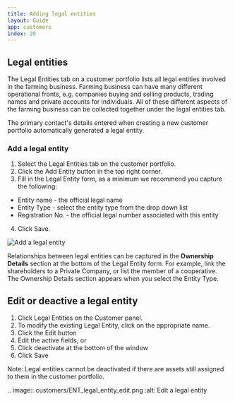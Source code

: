 ```yaml
---
title: Adding legal entities
layout: Guide
app: customers
index: 20
---
```


## Legal entities

The Legal Entities tab on a customer portfolio lists all legal entities involved in the farming business. Farming business can have many different operational fronts, e.g. companies buying and selling products, trading names and private accounts for individuals. All of these different aspects of the farming business can be collected together under the legal entities tab.

The primary contact's details entered when creating a new customer portfolio automatically generated a legal entity.

### Add a legal entity

1. Select the Legal Entities tab on the customer portfolio.
2. Click the Add Entity button in the top right corner.
3. Fill in the Legal Entity form, as a minimum we recommend you capture the following:
  * Entity name - the official legal name
  * Entity Type - select the entity type from the drop down list
  * Registration No. - the official legal number associated with this entity
4. Click Save.

![Add a legal entity](images/legal_entity_form.jpg)


Relationships between legal entities can be captured in the **Ownership Details** section at the bottom of the Legal Entity form. For example, link the shareholders to a Private Company, or list the member of a cooperative. The Ownership Details section appears when you select the Entity Type.

## Edit or deactive a legal entity

1. Click Legal Entities on the Customer panel.
2. To modify the existing Legal Entity, click on the appropriate name.
3. Click the Edit button
4. Edit the active fields, or
5. Click deactivate at the bottom of the window
6. Click Save

Note: Legal entities cannot be deactivated if there are assets still assigned to them in the customer portfolio. 

.. image:: customers/ENT_legal_entity_edit.png
   :alt: Edit a legal entity